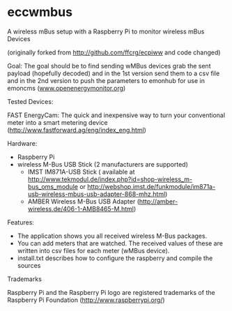 eccwmbus
========

A wireless mBus setup with a Raspberry Pi to monitor wireless mBus Devices

(originally forked from http://github.com/ffcrg/ecpiww  and code changed)

Goal:
The goal should be to find sending wMBus devices grab the sent payload (hopefully decoded) and
in the 
    1st version send them to a csv file
and in the 
    2nd version to push the parameters to emonhub for use in emoncms (www.openenergymonitor.org)

Tested Devices:

FAST EnergyCam: The quick and inexpensive way to turn your conventional meter into a smart metering device 
(http://www.fastforward.ag/eng/index_eng.html)


Hardware:
  - Raspberry Pi
  - wireless M-Bus USB Stick (2 manufacturers are supported)
  	- IMST IM871A-USB Stick ( available at http://www.tekmodul.de/index.php?id=shop-wireless_m-bus_oms_module or http://webshop.imst.de/funkmodule/im871a-usb-wireless-mbus-usb-adapter-868-mhz.html)
  	- AMBER Wireless M-Bus USB Adapter (http://amber-wireless.de/406-1-AMB8465-M.html)
  	
Features:
 - The application shows you all received wireless M-Bus packages. 
 - You can add meters that are watched. The received values of these are written into csv files for each meter (wMBus device).
 - install.txt describes how to configure the raspberry and compile the sources


Trademarks

Raspberry Pi and the Raspberry Pi logo are registered trademarks of the Raspberry Pi Foundation (http://www.raspberrypi.org/)

 



